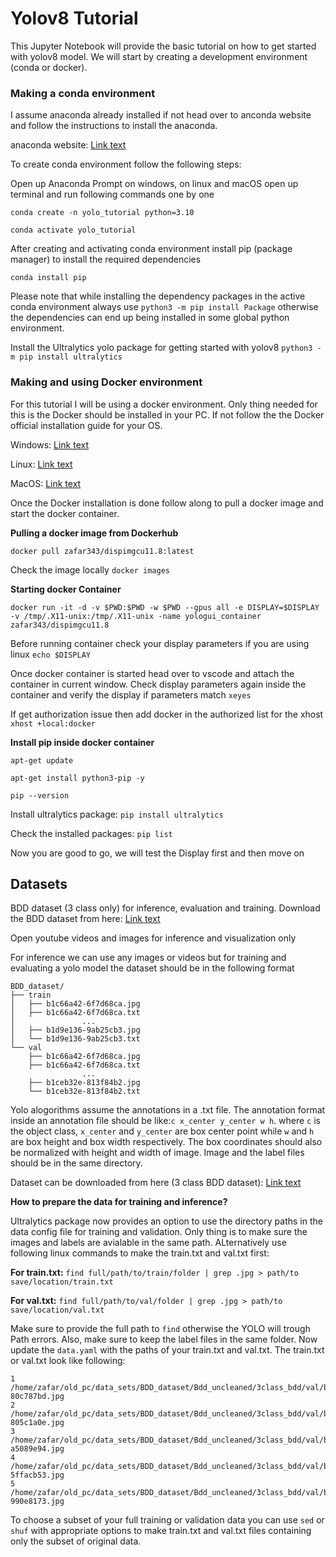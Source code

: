 # Yolov8 Tutorial
This Jupyter Notebook will provide the basic tutorial on how to get started with yolov8 model. We will start by creating a development environment (conda or docker).

### Making a conda environment
I assume anaconda already installed if not head over to anconda website and follow the instructions to install the anaconda.

anaconda website: [Link text](https://docs.anaconda.com/anaconda/install/)

To create conda environment follow the following steps:

Open up Anaconda Prompt on windows, on linux and macOS open up terminal and run following commands one by one

```conda create -n yolo_tutorial python=3.10```

```conda activate yolo_tutorial```

After creating and activating conda environment install pip (package manager) to install the required dependencies

```conda install pip```

Please note that while installing the dependency packages in the active conda environment always use ```python3 -m pip install Package``` otherwise the dependencies can end up being installed in some global python environment.

Install the Ultralytics yolo package for getting started with yolov8
```python3 -m pip install ultralytics```

### Making and using Docker environment
For this tutorial I will be using a docker environment. Only thing needed for this is the Docker should be installed in your PC. If not follow the the Docker official installation guide for your OS.

Windows: [Link text](https://docs.docker.com/desktop/setup/install/windows-install/)

Linux: [Link text](https://docs.docker.com/engine/install/ubuntu/)

MacOS: [Link text](https://docs.docker.com/desktop/setup/install/mac-install/)

Once the Docker installation is done follow along to pull a docker image and start the docker container.

**Pulling a docker image from Dockerhub**

```docker pull zafar343/dispimgcu11.8:latest```

Check the image locally ```docker images```

**Starting docker Container**

```docker run -it -d -v $PWD:$PWD -w $PWD --gpus all -e DISPLAY=$DISPLAY -v /tmp/.X11-unix:/tmp/.X11-unix -name yologui_container zafar343/dispimgcu11.8```

Before running container check your display parameters if you are using linux ```echo $DISPLAY```

Once docker container is started head over to vscode and attach the container in current window. Check display parameters again inside the container and verify the display if parameters match ```xeyes```

If get authorization issue then add docker in the authorized list for the xhost ```xhost +local:docker```


**Install pip inside docker container**

```apt-get update```

```apt-get install python3-pip -y```

```pip --version```

Install ultralytics package: ```pip install ultralytics```

Check the installed packages: ```pip list```

Now you are good to go, we will test the Display first and then move on

## Datasets

BDD dataset (3 class only) for inference, evaluation and training. Download the BDD dataset from here: [Link text]()

Open youtube videos and images for inference and visualization only

For inference we can use any images or videos but for training and evaluating a yolo model the dataset should be in the following format

    BDD_dataset/
    ├── train
    │   ├── b1c66a42-6f7d68ca.jpg
    │   ├── b1c66a42-6f7d68ca.txt
    │               ...
    │   ├── b1d9e136-9ab25cb3.jpg
    │   └── b1d9e136-9ab25cb3.txt
    └── val
        ├── b1c66a42-6f7d68ca.jpg
        ├── b1c66a42-6f7d68ca.txt
                    ...
        ├── b1ceb32e-813f84b2.jpg
        └── b1ceb32e-813f84b2.txt

Yolo alogorithms assume the annotations in a .txt file. The annotation format inside an annotation file should be like:```c x_center y_center w h```. where `c` is the object class, `x_center` and `y_center` are box center point while `w` and `h` are box height and box width respectively. The box coordinates should also be normalized with height and width of image. Image and the label files should be in the same directory.

Dataset can be downloaded from here (3 class BDD dataset): [Link text](https://drive.google.com/drive/folders/1DXNAiwh9OKfuP6fPPZe-YNEazCekwuZi?usp=sharing)

**How to prepare the data for training and inference?**

Ultralytics package now provides an option to use the directory paths in the data config file for training and validation. Only thing is to make sure the images and labels are avialable in the same path. ALternatively use following linux commands to make the train.txt and val.txt first:

**For train.txt:** ```find full/path/to/train/folder | grep .jpg > path/to save/location/train.txt```

**For val.txt:** ```find full/path/to/val/folder | grep .jpg > path/to save/location/val.txt```

Make sure to provide the full path to `find` otherwise the YOLO will trough Path errors. Also, make sure to keep the label files in the same folder. Now update the `data.yaml` with the paths of your train.txt and val.txt. The train.txt or val.txt look like following:

```
1 /home/zafar/old_pc/data_sets/BDD_dataset/Bdd_uncleaned/3class_bdd/val/b2bee3e1-80c787bd.jpg
2 /home/zafar/old_pc/data_sets/BDD_dataset/Bdd_uncleaned/3class_bdd/val/b6663f36-805c1a0e.jpg
3 /home/zafar/old_pc/data_sets/BDD_dataset/Bdd_uncleaned/3class_bdd/val/b248306f-a5089e94.jpg
4 /home/zafar/old_pc/data_sets/BDD_dataset/Bdd_uncleaned/3class_bdd/val/b7ad967b-5ffacb53.jpg
5 /home/zafar/old_pc/data_sets/BDD_dataset/Bdd_uncleaned/3class_bdd/val/b9fb5382-990e8173.jpg
```

To choose a subset of your full training or validation data you can use `sed` or `shuf` with appropriate options to make train.txt and val.txt files containing only the subset of original data.
